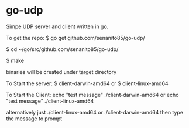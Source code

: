 go-udp
======

Simpe UDP server and client written in go.

To get the repo:
$ go get github.com/senanito85/go-udp/

$ cd ~/go/src/github.com/senanito85/go-udp/

$ make

binaries will be created under target directory

To Start the server: 
$ client-darwin-amd64
or
$ client-linux-amd64


To Start the Client:
echo "test message" ./client-darwin-amd64
or
echo "test message" ./client-linux-amd64

alternatively just ./client-linux-amd64 or ./client-darwin-amd64
then type the message to prompt
